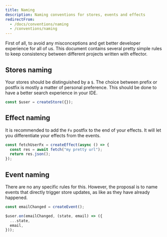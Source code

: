 ```yaml
---
title: Naming
description: Naming conventions for stores, events and effects
redirectFrom:
  - /docs/conventions/naming
  - /conventions/naming
---
```


First of all, to avoid any misconceptions and get better developer experience for all of us. This document contains several pretty simple rules to keep consistency between different projects written with effector.

## Stores naming

Your stores should be distinguished by a `$`. The choice between prefix or postfix is mostly a matter of personal preference. This should be done to have a better search experience in your IDE.

```js
const $user = createStore({});
```

## Effect naming

It is recommended to add the `Fx` postfix to the end of your effects. It will let you differentiate your effects from the events.

```js
const fetchUserFx = createEffect(async () => {
  const res = await fetch("my pretty url");
  return res.json();
});
```

## Event naming

There are no any specific rules for this. However, the proposal is to name events that directly trigger store updates, as like as they have already happened.

```js
const emailChanged = createEvent();

$user.on(emailChanged, (state, email) => ({
  ...state,
  email,
}));
```
